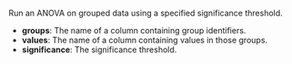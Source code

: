 Run an ANOVA on grouped data using a specified significance threshold.

- **groups**: The name of a column containing group identifiers.
- **values**: The name of a column containing values in those groups.
- **significance**: The significance threshold.
